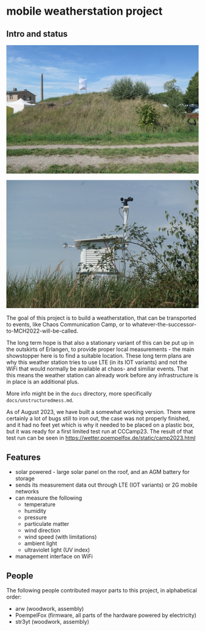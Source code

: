
# mobile weatherstation project

## Intro and status

![picture showing the mobile weatherstation on top of a hill at chaos communication camp 2023](docs/mobilews-cccamp23-1.jpg)

![picture showing a closeup of the mobile weatherstation at cccamp23](docs/mobilews-cccamp23-2.jpg)

The goal of this project is to build a weatherstation, that can be
transported to events, like Chaos Communication Camp, or to
whatever-the-successor-to-MCH2022-will-be-called.

The long term hope is that also a stationary variant of this can be put up
in the outskirts of Erlangen, to provide proper local measurements - the main
showstopper here is to find a suitable location. These long term plans are why
this weather station tries to use LTE (in its IOT variants) and not the WiFi
that would normally be available at chaos- and similiar events. That this means
the weather station can already work before any infrastructure is in place is
an additional plus.

More info might be in the `docs` directory, more specifically `docs/unstructuredmess.md`.

As of August 2023, we have built a somewhat working version. There were certainly
a lot of bugs still to iron out, the case was not properly finished, and it had
no feet yet which is why it needed to be placed on a plastic box, but it
was ready for a first limited test run at CCCamp23. The result of that test run
can be seen in https://wetter.poempelfox.de/static/camp2023.html


## Features

* solar powered - large solar panel on the roof, and an AGM battery for storage
* sends its measurement data out through LTE (IOT variants) or 2G mobile networks
* can measure the following
  - temperature
  - humidity
  - pressure
  - particulate matter
  - wind direction
  - wind speed (with limitations)
  - ambient light
  - ultraviolet light (UV index)
* management interface on WiFi


## People

The following people contributed mayor parts to this project, in alphabetical order:

* arw (woodwork, assembly)
* PoempelFox (firmware, all parts of the hardware powered by electricity)
* str3yt (woodwork, assembly)

